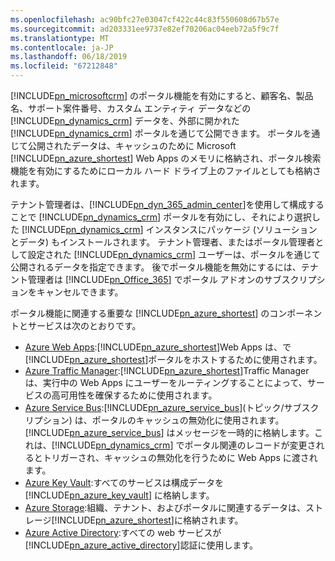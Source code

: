 ```yaml
---
ms.openlocfilehash: ac90bfc27e03047cf422c44c83f550608d67b57e
ms.sourcegitcommit: ad203331ee9737e82ef70206ac04eeb72a5f9c7f
ms.translationtype: MT
ms.contentlocale: ja-JP
ms.lasthandoff: 06/18/2019
ms.locfileid: "67212848"
---
```

[!INCLUDE[pn_microsoftcrm](pn-microsoftcrm.md)] のポータル機能を有効にすると、顧客名、製品名、サポート案件番号、カスタム エンティティ データなどの [!INCLUDE[pn_dynamics_crm](pn-dynamics-crm.md)] データを、外部に開かれた [!INCLUDE[pn_dynamics_crm](pn-dynamics-crm.md)] ポータルを通じて公開できます。 ポータルを通じて公開されたデータは、キャッシュのために Microsoft [!INCLUDE[pn_azure_shortest](pn-azure-shortest.md)] Web Apps のメモリに格納され、ポータル検索機能を有効にするためにローカル ハード ドライブ上のファイルとしても格納されます。

テナント管理者は、[!INCLUDE[pn_dyn_365_admin_center](../includes/pn-dyn-365-admin-center.md)]を使用して構成することで [!INCLUDE[pn_dynamics_crm](pn-dynamics-crm.md)] ポータルを有効にし、それにより選択した [!INCLUDE[pn_dynamics_crm](pn-dynamics-crm.md)] インスタンスにパッケージ (ソリューションとデータ) もインストールされます。 テナント管理者、またはポータル管理者として設定された [!INCLUDE[pn_dynamics_crm](pn-dynamics-crm.md)] ユーザーは、ポータルを通じて公開されるデータを指定できます。 後でポータル機能を無効にするには、テナント管理者は [!INCLUDE[pn_Office_365](pn-office-365.md)] でポータル アドオンのサブスクリプションをキャンセルできます。

ポータル機能に関連する重要な [!INCLUDE[pn_azure_shortest](pn-azure-shortest.md)] のコンポーネントとサービスは次のとおりです。
- [Azure Web Apps](https://azure.microsoft.com/services/app-service/web/):[!INCLUDE[pn_azure_shortest](pn-azure-shortest.md)]Web Apps は、で[!INCLUDE[pn_azure_shortest](pn-azure-shortest.md)]ポータルをホストするために使用されます。
- [Azure Traffic Manager](https://azure.microsoft.com/services/traffic-manager/):[!INCLUDE[pn_azure_shortest](pn-azure-shortest.md)]Traffic Manager は、実行中の Web Apps にユーザーをルーティングすることによって、サービスの高可用性を確保するために使用されます。 
- [Azure Service Bus](https://azure.microsoft.com/services/service-bus/):[!INCLUDE[pn_azure_service_bus](pn-azure-service-bus.md)](トピック/サブスクリプション) は、ポータルのキャッシュの無効化に使用されます。 [!INCLUDE[pn_azure_service_bus](pn-azure-service-bus.md)] はメッセージを一時的に格納します。これは、[!INCLUDE[pn_dynamics_crm](pn-dynamics-crm.md)] でポータル関連のレコードが変更されるとトリガーされ、キャッシュの無効化を行うために Web Apps に渡されます。 
- [Azure Key Vault](https://azure.microsoft.com/services/key-vault/):すべてのサービスは構成データを [!INCLUDE[pn_azure_key_vault](pn_azure_key_vault.md)] に格納します。
- [Azure Storage](https://azure.microsoft.com/services/storage/):組織、テナント、およびポータルに関連するデータは、ストレージ[!INCLUDE[pn_azure_shortest](pn-azure-shortest.md)]に格納されます。
- [Azure Active Directory](https://azure.microsoft.com/services/active-directory/):すべての web サービスが[!INCLUDE[pn_azure_active_directory](pn-azure-active-directory.md)]認証に使用します。
